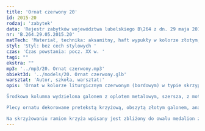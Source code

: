 ```yaml
---
title: 'Ornat czerwony 20'
id: 2015-20
rodzaj: 'zabytek'
data: 'Rejestr zabytków województwa lubelskiego B\264 z dn. 29 maja 2015 r.'
nr: 'B.264.29.05.2015.20'
matTech: 'Materiał, technika: aksamitny, haft wypukły w kolorze złotym, galony z oplotem z nici metalowej, podszewka bawełniana'
styl: 'Styl: bez cech stylowych '
czas: 'Czas powstania: pocz. XX w. '
tagi: ""
ekstra: ""
mp3: '../mp3/20. Ornat czerwony.mp3'
obiekt3d: '../models/20. Ornat czerwony.glb'
warsztat: 'Autor, szkoła, warsztat:'
opis: 'Ornat w kolorze liturgicznym czerwonym (bordowym) w typie skrzypcowym, z aksamitu, obszyty galonem z oplotem metalowym w kolorze złotym. 

Środkowa kolumna wydzielona galonem z oplotem metalowym, szersza, z motywami stylizowanej roślinności. 

Plecy ornatu dekorowane pretekstą krzyżową, obszytą złotym galonem, analogicznym jak na froncie. 

Na skrzyżowaniu ramion krzyża wpisany jest zbliżony do owalu medalion z haftowanym z emblematem IHS splecionym ze stylizowaną wicią roślinną.'
---
```






